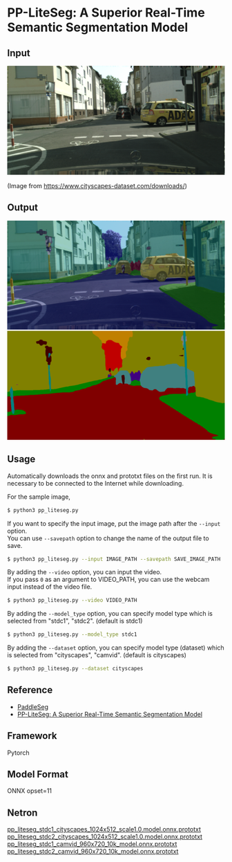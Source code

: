 # PP-LiteSeg: A Superior Real-Time Semantic Segmentation Model

## Input

<img src="demo.png" width="512px">

(Image from https://www.cityscapes-dataset.com/downloads/)

## Output

<img src="output.png" width="512px">

<img src="output_mask.png" width="512px">

## Usage
Automatically downloads the onnx and prototxt files on the first run.
It is necessary to be connected to the Internet while downloading.

For the sample image,
```bash
$ python3 pp_liteseg.py
```

If you want to specify the input image, put the image path after the `--input` option.  
You can use `--savepath` option to change the name of the output file to save.
```bash
$ python3 pp_liteseg.py --input IMAGE_PATH --savepath SAVE_IMAGE_PATH
```

By adding the `--video` option, you can input the video.   
If you pass `0` as an argument to VIDEO_PATH, you can use the webcam input instead of the video file.
```bash
$ python3 pp_liteseg.py --video VIDEO_PATH
```

By adding the `--model_type` option, you can specify model type which is selected from "stdc1", "stdc2". (default is stdc1)
```bash
$ python3 pp_liteseg.py --model_type stdc1
```

By adding the `--dataset` option, you can specify model type (dataset) which is selected from "cityscapes", "camvid". (default is cityscapes)
```bash
$ python3 pp_liteseg.py --dataset cityscapes
```

## Reference

- [PaddleSeg](https://github.com/PaddlePaddle/PaddleSeg)
- [PP-LiteSeg: A Superior Real-Time Semantic Segmentation Model](https://github.com/PaddlePaddle/PaddleSeg/tree/develop/configs/pp_liteseg)

## Framework

Pytorch

## Model Format

ONNX opset=11

## Netron

[pp_liteseg_stdc1_cityscapes_1024x512_scale1.0.model.onnx.prototxt](https://netron.app/?url=https://storage.googleapis.com/ailia-models/pp_liteseg/pp_liteseg_stdc1_cityscapes_1024x512_scale1.0_model.onnx.prototxt)  
[pp_liteseg_stdc2_cityscapes_1024x512_scale1.0.model.onnx.prototxt](https://netron.app/?url=https://storage.googleapis.com/ailia-models/pp_liteseg/pp_liteseg_stdc2_cityscapes_1024x512_scale1.0_model.onnx.prototxt)  
[pp_liteseg_stdc1_camvid_960x720_10k_model.onnx.prototxt](https://netron.app/?url=https://storage.googleapis.com/ailia-models/pp_liteseg/pp_liteseg_stdc1_camvid_960x720_10k_model.onnx.prototxt)  
[pp_liteseg_stdc2_camvid_960x720_10k_model.onnx.prototxt](https://netron.app/?url=https://storage.googleapis.com/ailia-models/pp_liteseg/pp_liteseg_stdc2_camvid_960x720_10k_model.onnx.prototxt)
